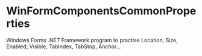 # WinFormComponentsCommonProperties
Windows Forms .NET Framework program to practise Location, Size, Enabled, Visible, TabIndex, TabStop, Anchor...

